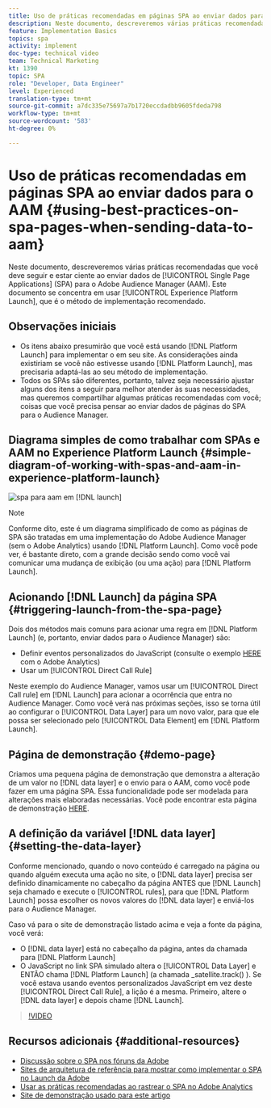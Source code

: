 ```yaml
---
title: Uso de práticas recomendadas em páginas SPA ao enviar dados para o AAM
description: Neste documento, descreveremos várias práticas recomendadas que você deve seguir e estar ciente ao enviar dados de Aplicativos de página única (SPA) para o Adobe Audience Manager (AAM). Este documento se concentrará em usar o Launch da Adobe, que é o método de implementação recomendado.
feature: Implementation Basics
topics: spa
activity: implement
doc-type: technical video
team: Technical Marketing
kt: 1390
topic: SPA
role: "Developer, Data Engineer"
level: Experienced
translation-type: tm+mt
source-git-commit: a7dc335e75697a7b1720eccdadbb9605fdeda798
workflow-type: tm+mt
source-wordcount: '583'
ht-degree: 0%

---
```



# Uso de práticas recomendadas em páginas SPA ao enviar dados para o AAM {#using-best-practices-on-spa-pages-when-sending-data-to-aam}

Neste documento, descreveremos várias práticas recomendadas que você deve seguir e estar ciente ao enviar dados de [!UICONTROL Single Page Applications] (SPA) para o Adobe Audience Manager (AAM). Este documento se concentra em usar [!UICONTROL Experience Platform Launch], que é o método de implementação recomendado.

## Observações iniciais

* Os itens abaixo presumirão que você está usando [!DNL Platform Launch] para implementar o em seu site. As considerações ainda existiriam se você não estivesse usando [!DNL Platform Launch], mas precisaria adaptá-las ao seu método de implementação.
* Todos os SPAs são diferentes, portanto, talvez seja necessário ajustar alguns dos itens a seguir para melhor atender às suas necessidades, mas queremos compartilhar algumas práticas recomendadas com você; coisas que você precisa pensar ao enviar dados de páginas do SPA para o Audience Manager.

## Diagrama simples de como trabalhar com SPAs e AAM no Experience Platform Launch {#simple-diagram-of-working-with-spas-and-aam-in-experience-platform-launch}

![spa para aam em  [!DNL launch]](assets/spa_for_aam_in_launch.png)

>[!NOTE]
>Conforme dito, este é um diagrama simplificado de como as páginas de SPA são tratadas em uma implementação do Adobe Audience Manager (sem o Adobe Analytics) usando [!DNL Platform Launch]. Como você pode ver, é bastante direto, com a grande decisão sendo como você vai comunicar uma mudança de exibição (ou uma ação) para [!DNL Platform Launch].

## Acionando [!DNL Launch] da página SPA {#triggering-launch-from-the-spa-page}

Dois dos métodos mais comuns para acionar uma regra em [!DNL Platform Launch] (e, portanto, enviar dados para o Audience Manager) são:

* Definir eventos personalizados do JavaScript (consulte o exemplo [HERE](https://helpx.adobe.com/analytics/kt/using/spa-analytics-best-practices-feature-video-use.html) com o Adobe Analytics)
* Usar um [!UICONTROL Direct Call Rule]

Neste exemplo do Audience Manager, vamos usar um [!UICONTROL Direct Call rule] em [!DNL Launch] para acionar a ocorrência que entra no Audience Manager. Como você verá nas próximas seções, isso se torna útil ao configurar o [!UICONTROL Data Layer] para um novo valor, para que ele possa ser selecionado pelo [!UICONTROL Data Element] em [!DNL Platform Launch].

## Página de demonstração {#demo-page}

Criamos uma pequena página de demonstração que demonstra a alteração de um valor no [!DNL data layer] e o envio para o AAM, como você pode fazer em uma página SPA. Essa funcionalidade pode ser modelada para alterações mais elaboradas necessárias. Você pode encontrar esta página de demonstração [HERE](https://aam.enablementadobe.com/SPA-Launch.html).

## A definição da variável [!DNL data layer] {#setting-the-data-layer}

Conforme mencionado, quando o novo conteúdo é carregado na página ou quando alguém executa uma ação no site, o [!DNL data layer] precisa ser definido dinamicamente no cabeçalho da página ANTES que [!DNL Launch] seja chamado e execute o [!UICONTROL rules], para que [!DNL Platform Launch] possa escolher os novos valores do [!DNL data layer] e enviá-los para o Audience Manager.

Caso vá para o site de demonstração listado acima e veja a fonte da página, você verá:

* O [!DNL data layer] está no cabeçalho da página, antes da chamada para [!DNL Platform Launch]
* O JavaScript no link SPA simulado altera o [!UICONTROL Data Layer] e ENTÃO chama [!DNL Platform Launch] (a chamada _satellite.track() ). Se você estava usando eventos personalizados JavaScript em vez deste [!UICONTROL Direct Call Rule], a lição é a mesma. Primeiro, altere o [!DNL data layer] e depois chame [!DNL Launch].

>[!VIDEO](https://video.tv.adobe.com/v/23322/?quality=12)

## Recursos adicionais {#additional-resources}

* [Discussão sobre o SPA nos fóruns da Adobe](https://forums.adobe.com/thread/2451022)
* [Sites de arquitetura de referência para mostrar como implementar o SPA no Launch da Adobe](https://helpx.adobe.com/experience-manager/kt/integration/using/launch-reference-architecture-SPA-tutorial-implement.html)
* [Usar as práticas recomendadas ao rastrear o SPA no Adobe Analytics](https://helpx.adobe.com/analytics/kt/using/spa-analytics-best-practices-feature-video-use.html)
* [Site de demonstração usado para este artigo](https://aam.enablementadobe.com/SPA-Launch.html)
